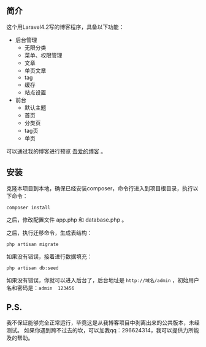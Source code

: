简介
------
这个用Laravel4.2写的博客程序，具备以下功能：

- 后台管理
	- 无限分类
	- 菜单、权限管理
	- 文章
	- 单页文章
	- tag
	- 缓存
	- 站点设置
- 前台
	- 默认主题
	- 首页
	- 分类页
	- tag页
	- 单页

可以通过我的博客进行预览 [吾爱的博客][1] 。

安装
-------
克隆本项目到本地，确保已经安装composer，命令行进入到项目根目录，执行以下命令：

	composer install

之后，修改配置文件 app.php 和 database.php 。

之后，执行迁移命令，生成表结构：

	php artisan migrate

如果没有错误，接着进行数据填充：

	php artisan db:seed

如果没有错误，你就可以进入后台了，后台地址是 `http://域名/admin` ，初始用户名和密码是：`admin  123456`


P.S.
-------
我不保证能够完全正常运行，毕竟这是从我博客项目中剥离出来的公共版本，未经测试。
如果你遇到跨不过去的坎，可以加我qq：296624314，我可以提供力所能及的帮助。

[1]:http://ekan001.com